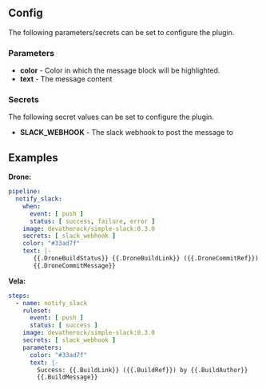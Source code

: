 ## Config

The following parameters/secrets can be set to configure the plugin.

### Parameters
* **color** - Color in which the message block will be highlighted.
* **text** - The message content

### Secrets

The following secret values can be set to configure the plugin.

* **SLACK_WEBHOOK** - The slack webhook to post the message to

## Examples

**Drone:**

```yaml
pipeline:
  notify_slack:
    when:
      event: [ push ]
      status: [ success, failure, error ]
    image: devatherock/simple-slack:0.3.0
    secrets: [ slack_webhook ]
    color: "#33ad7f"
    text: |-
       {{.DroneBuildStatus}} {{.DroneBuildLink}} ({{.DroneCommitRef}}) by {{DroneCommitAuthor}}
       {{.DroneCommitMessage}}
```

**Vela:**

```yaml
steps:
  - name: notify_slack
    ruleset:
      event: [ push ]
      status: [ success ]
    image: devatherock/simple-slack:0.3.0
    secrets: [ slack_webhook ]
    parameters:
      color: "#33ad7f"
      text: |-
        Success: {{.BuildLink}} ({{.BuildRef}}) by {{.BuildAuthor}}
        {{.BuildMessage}}
```  